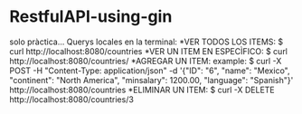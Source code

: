 # RestfulAPI-using-gin
solo pràctica...
Querys locales en la terminal:
  *VER TODOS LOS ITEMS:
  $ curl http://localhost:8080/countries
  *VER UN ITEM EN ESPECÌFICO:
  $ curl http://localhost:8080/countries/<id>
  *AGREGAR UN ITEM:
    example:
  $ curl -X POST -H "Content-Type: application/json" -d '{"ID": "6", "name": "Mexico", "continent": "North America", "minsalary": 1200.00, "language": "Spanish"}' http://localhost:8080/countries
  *ELIMINAR UN ITEM:
  $ curl -X DELETE http://localhost:8080/countries/3
